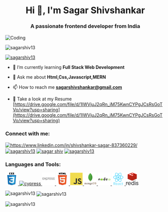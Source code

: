 <h1 align="center">Hi 👋, I'm Sagar Shivshankar</h1>
<h3 align="center">A passionate frontend developer from India</h3>
<img align="center" alt="Coding" width="1000" src="https://miro.medium.com/max/680/1*IRGHmiGsa16stedQvIaZfw.gif"/>


<p align="left"> <img src="https://komarev.com/ghpvc/?username=sagarshiv13&label=Profile%20views&color=0e75b6&style=flat" alt="sagarshiv13" /> </p>

<p align="left"> <a href="https://github.com/ryo-ma/github-profile-trophy"><img src="https://github-profile-trophy.vercel.app/?username=sagarshiv13" alt="sagarshiv13" /></a> </p>

- 🌱 I’m currently learning **Full Stack Web Development**

- 💬 Ask me about **Html,Css,Javascript,MERN**

- 📫 How to reach me **sagarshivshankar@gmail.com**

- 📄 Take a look at my Resume [https://drive.google.com/file/d/1lWVjuJ2qRn_iM75KwnCYPgJCsRsGoTVo/view?usp=sharing](https://drive.google.com/file/d/1lWVjuJ2qRn_iM75KwnCYPgJCsRsGoTVo/view?usp=sharing)

<h3 align="left">Connect with me:</h3>
<p align="left">
<a href="https://www.linkedin.com/in/shivshankar-sagar-837360229/" target="_blank"><img align="center" src="https://raw.githubusercontent.com/rahuldkjain/github-profile-readme-generator/master/src/images/icons/Social/linked-in-alt.svg" alt="https://www.linkedin.com/in/shivshankar-sagar-837360229/" height="30" width="40" /></a>
<a href="https://codesandbox.com/sagarshiv13" target="blank"><img align="center" src="https://raw.githubusercontent.com/rahuldkjain/github-profile-readme-generator/master/src/images/icons/Social/codesandbox.svg" alt="sagarshiv13" height="30" width="40" /></a>
<a href="https://www.facebook.com/sagar.shiv.18/" target="_blank"><img align="center" src="https://raw.githubusercontent.com/rahuldkjain/github-profile-readme-generator/master/src/images/icons/Social/facebook.svg" alt="sagar shiv" height="30" width="40" /></a>
<a href="https://www.leetcode.com/sagarshiv13" target="_blank"><img align="center" src="https://raw.githubusercontent.com/rahuldkjain/github-profile-readme-generator/master/src/images/icons/Social/leet-code.svg" alt="sagarshiv13" height="30" width="40" /></a>
</p>

<h3 align="left">Languages and Tools:</h3>
<p align="left"> <a href="https://www.w3schools.com/css/" target="_blank" rel="noreferrer"> <img src="https://raw.githubusercontent.com/devicons/devicon/master/icons/css3/css3-original-wordmark.svg" alt="css3" width="40" height="40"/> </a> <a href="https://www.cypress.io" target="_blank" rel="noreferrer"> <img src="https://raw.githubusercontent.com/simple-icons/simple-icons/6e46ec1fc23b60c8fd0d2f2ff46db82e16dbd75f/icons/cypress.svg" alt="cypress" width="40" height="40"/> </a> <a href="https://expressjs.com" target="_blank" rel="noreferrer"> <img src="https://raw.githubusercontent.com/devicons/devicon/master/icons/express/express-original-wordmark.svg" alt="express" width="40" height="40"/> </a> <a href="https://www.w3.org/html/" target="_blank" rel="noreferrer"> <img src="https://raw.githubusercontent.com/devicons/devicon/master/icons/html5/html5-original-wordmark.svg" alt="html5" width="40" height="40"/> </a> <a href="https://developer.mozilla.org/en-US/docs/Web/JavaScript" target="_blank" rel="noreferrer"> <img src="https://raw.githubusercontent.com/devicons/devicon/master/icons/javascript/javascript-original.svg" alt="javascript" width="40" height="40"/> </a> <a href="https://www.mongodb.com/" target="_blank" rel="noreferrer"> <img src="https://raw.githubusercontent.com/devicons/devicon/master/icons/mongodb/mongodb-original-wordmark.svg" alt="mongodb" width="40" height="40"/> </a> <a href="https://nodejs.org" target="_blank" rel="noreferrer"> <img src="https://raw.githubusercontent.com/devicons/devicon/master/icons/nodejs/nodejs-original-wordmark.svg" alt="nodejs" width="40" height="40"/> </a> <a href="https://reactjs.org/" target="_blank" rel="noreferrer"> <img src="https://raw.githubusercontent.com/devicons/devicon/master/icons/react/react-original-wordmark.svg" alt="react" width="40" height="40"/> </a> <a href="https://redis.io" target="_blank" rel="noreferrer"> <img src="https://raw.githubusercontent.com/devicons/devicon/master/icons/redis/redis-original-wordmark.svg" alt="redis" width="40" height="40"/> </a> </p>

<p><img align="left" src="https://github-readme-stats.vercel.app/api/top-langs?username=sagarshiv13&show_icons=true&locale=en&layout=compact" alt="sagarshiv13" /></p>

<p>&nbsp;<img align="center" src="https://github-readme-stats.vercel.app/api?username=sagarshiv13&show_icons=true&locale=en" alt="sagarshiv13" /></p>

<p><img align="center" src="https://github-readme-streak-stats.herokuapp.com/?user=sagarshiv13&" alt="sagarshiv13" /></p>


